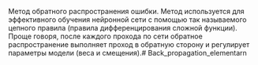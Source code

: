 Метод обратного распространения ошибки.
Метод используется для эффективного обучения нейронной сети с помощью так называемого цепного правила (правила дифференцирования сложной функции). Проще говоря, после каждого прохода по сети обратное распространение выполняет проход в обратную сторону и регулирует параметры модели (веса и смещения).# Back_propagation_elementarn

